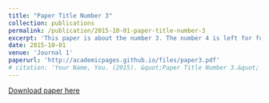 ```yaml
---
title: "Paper Title Number 3"
collection: publications
permalink: /publication/2015-10-01-paper-title-number-3
excerpt: 'This paper is about the number 3. The number 4 is left for future work.'
date: 2015-10-01
venue: 'Journal 1'
paperurl: 'http://academicpages.github.io/files/paper3.pdf'
# citation: 'Your Name, You. (2015). &quot;Paper Title Number 3.&quot; <i>Journal 1</i>. 1(3).'
---
```

<!-- This paper is about the number 3. The number 4 is left for future work. -->

[Download paper here](http://academicpages.github.io/files/paper3.pdf)

<!-- Recommended citation: Your Name, You. (2015). "Paper Title Number 3." <i>Journal 1</i>. 1(3). -->